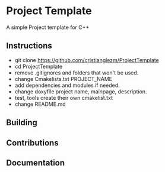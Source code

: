 # Project Template #

A simple Project template for C++

## Instructions ##

* git clone https://github.com/cristianglezm/ProjectTemplate
* cd ProjectTemplate
* remove .gitignores and folders that won't be used.
* change Cmakelists.txt PROJECT_NAME
* add dependencies and modules if needed.
* change doxyfile project name, mainpage, description.
* test, tools create their own cmakelist.txt
* change README.md

## Building ##


## Contributions ##


## Documentation ##
